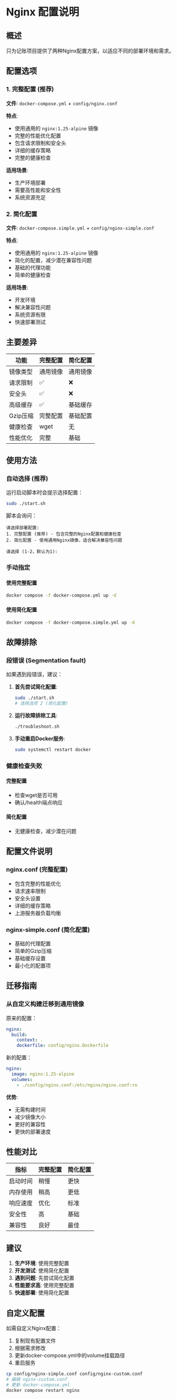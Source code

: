 # Nginx 配置说明

## 概述

只为记账项目提供了两种Nginx配置方案，以适应不同的部署环境和需求。

## 配置选项

### 1. 完整配置 (推荐)

**文件**: `docker-compose.yml` + `config/nginx.conf`

**特点**:
- 使用通用的 `nginx:1.25-alpine` 镜像
- 完整的性能优化配置
- 包含请求限制和安全头
- 详细的缓存策略
- 完整的健康检查

**适用场景**:
- 生产环境部署
- 需要高性能和安全性
- 系统资源充足

### 2. 简化配置

**文件**: `docker-compose.simple.yml` + `config/nginx-simple.conf`

**特点**:
- 使用通用的 `nginx:1.25-alpine` 镜像
- 简化的配置，减少潜在兼容性问题
- 基础的代理功能
- 简单的健康检查

**适用场景**:
- 开发环境
- 解决兼容性问题
- 系统资源有限
- 快速部署测试

## 主要差异

| 功能 | 完整配置 | 简化配置 |
|------|----------|----------|
| 镜像类型 | 通用镜像 | 通用镜像 |
| 请求限制 | ✅ | ❌ |
| 安全头 | ✅ | ❌ |
| 高级缓存 | ✅ | 基础缓存 |
| Gzip压缩 | 完整配置 | 基础配置 |
| 健康检查 | wget | 无 |
| 性能优化 | 完整 | 基础 |

## 使用方法

### 自动选择 (推荐)

运行启动脚本时会提示选择配置：

```bash
sudo ./start.sh
```

脚本会询问：
```
请选择部署配置:
1. 完整配置 (推荐) - 包含完整的Nginx配置和健康检查
2. 简化配置 - 使用通用Nginx镜像，适合解决兼容性问题

请选择 (1-2，默认为1):
```

### 手动指定

#### 使用完整配置
```bash
docker compose -f docker-compose.yml up -d
```

#### 使用简化配置
```bash
docker compose -f docker-compose.simple.yml up -d
```

## 故障排除

### 段错误 (Segmentation fault)

如果遇到段错误，建议：

1. **首先尝试简化配置**:
   ```bash
   sudo ./start.sh
   # 选择选项 2 (简化配置)
   ```

2. **运行故障排除工具**:
   ```bash
   ./troubleshoot.sh
   ```

3. **手动重启Docker服务**:
   ```bash
   sudo systemctl restart docker
   ```

### 健康检查失败

#### 完整配置
- 检查wget是否可用
- 确认/health端点响应

#### 简化配置
- 无健康检查，减少潜在问题

## 配置文件说明

### nginx.conf (完整配置)
- 包含完整的性能优化
- 请求速率限制
- 安全头设置
- 详细的缓存策略
- 上游服务器负载均衡

### nginx-simple.conf (简化配置)
- 基础的代理配置
- 简单的Gzip压缩
- 基础缓存设置
- 最小化的配置项

## 迁移指南

### 从自定义构建迁移到通用镜像

原来的配置：
```yaml
nginx:
  build:
    context: .
    dockerfile: config/nginx.Dockerfile
```

新的配置：
```yaml
nginx:
  image: nginx:1.25-alpine
  volumes:
    - ./config/nginx.conf:/etc/nginx/nginx.conf:ro
```

**优势**:
- 无需构建时间
- 减少镜像大小
- 更好的兼容性
- 更快的部署速度

## 性能对比

| 指标 | 完整配置 | 简化配置 |
|------|----------|----------|
| 启动时间 | 稍慢 | 更快 |
| 内存使用 | 稍高 | 更低 |
| 响应速度 | 优化 | 标准 |
| 安全性 | 高 | 基础 |
| 兼容性 | 良好 | 最佳 |

## 建议

1. **生产环境**: 使用完整配置
2. **开发测试**: 使用简化配置
3. **遇到问题**: 先尝试简化配置
4. **性能要求高**: 使用完整配置
5. **快速部署**: 使用简化配置

## 自定义配置

如需自定义Nginx配置：

1. 复制现有配置文件
2. 根据需求修改
3. 更新docker-compose.yml中的volume挂载路径
4. 重启服务

```bash
cp config/nginx-simple.conf config/nginx-custom.conf
# 编辑 nginx-custom.conf
# 更新 docker-compose.yml
docker compose restart nginx
``` 